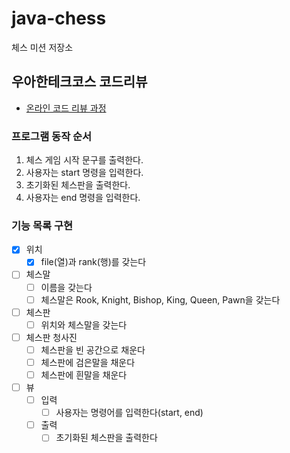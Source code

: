 # java-chess

체스 미션 저장소

## 우아한테크코스 코드리뷰

- [온라인 코드 리뷰 과정](https://github.com/woowacourse/woowacourse-docs/blob/master/maincourse/README.md)

### 프로그램 동작 순서

1. 체스 게임 시작 문구를 출력한다.
2. 사용자는 start 명령을 입력한다.
3. 초기화된 체스판을 출력한다.
4. 사용자는 end 명령을 입력한다.

### 기능 목록 구현
- [x] 위치
    - [x] file(열)과 rank(행)를 갖는다
- [ ] 체스말
    - [ ] 이름을 갖는다
    - [ ] 체스말은 Rook, Knight, Bishop, King, Queen, Pawn을 갖는다
- [ ] 체스판
    - [ ] 위치와 체스말을 갖는다
- [ ] 체스판 청사진
    - [ ] 체스판을 빈 공간으로 채운다
    - [ ] 체스판에 검은말을 채운다
    - [ ] 체스판에 흰말을 채운다
- [ ] 뷰
    - [ ] 입력
        - [ ] 사용자는 명령어를 입력한다(start, end)
    - [ ] 출력
        - [ ] 초기화된 체스판을 출력한다
